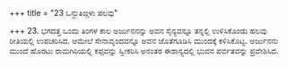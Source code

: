 +++
title = "23 ಒನ್ದುತಿಙ್ಗಳು ಪಲವು"

+++
23. ಭಗದತ್ತ ಒಂದು ತಿಂಗಳ ಕಾಲ ಅರ್ಜುನನನ್ನು ಅವನ ಸೈನ್ಯವನ್ನೂ ತನ್ನಲ್ಲಿ ಉಳಿಸಿಕೊಂಡು ಹಲವು ರೀತಿಯಲ್ಲಿ ಉಪಚರಿಸಿದ. ಆಮೇಲೆ ಸೇನಾವೃಂದವನ್ನೂ ಅವನ ಜೊತೆಗೂಡಿಸಿ ಮುಂದಕ್ಕೆ ಕಳಿಸಿಕೊಟ್ಟ. ಅರ್ಜುನನು ಮುಂದೆ ಹೊರಟು ರಾಮಗಿರಿಯಲ್ಲಿ ಕಪ್ಪವನ್ನು ಸ್ವೀಕರಿಸಿ ಅನಂತರ ಈಶಾನ್ಯದಲ್ಲಿ ಭುವನ ಪರ್ವತವನ್ನು ಪ್ರವೇಶಿಸಿದ.